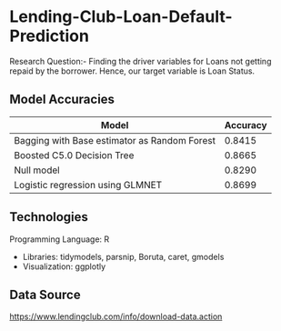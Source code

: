 # Lending-Club-Loan-Default-Prediction

Research Question:- Finding the driver variables for Loans not getting repaid by the borrower. Hence, our target variable is Loan Status.


## Model Accuracies
| Model         | Accuracy      |
| ------------- | ------------- |
| Bagging with Base estimator as Random Forest	  | 0.8415  |
| Boosted C5.0 Decision Tree  | 0.8665  |
| Null model  | 0.8290  |
| Logistic regression using GLMNET  | 0.8699  |

## Technologies
Programming Language: R
- Libraries: tidymodels, parsnip, Boruta, caret, gmodels
- Visualization: ggplotly

## Data Source
https://www.lendingclub.com/info/download-data.action
